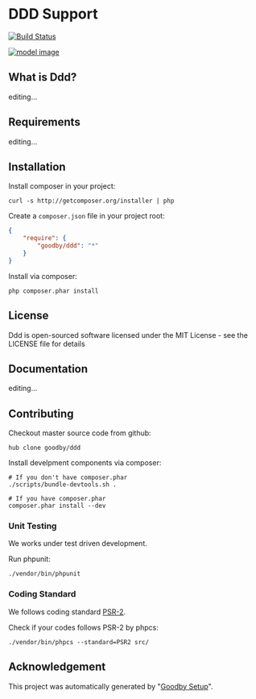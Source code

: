 # DDD Support

[![Build Status](https://secure.travis-ci.org/goodby/ddd.png?branch=master)](https://travis-ci.org/goodby/ddd)

[![model image]][model image]

## What is Ddd?

editing...

## Requirements

editing...

## Installation

Install composer in your project:

```
curl -s http://getcomposer.org/installer | php
```

Create a `composer.json` file in your project root:

```json
{
    "require": {
        "goodby/ddd": "*"
    }
}
```

Install via composer:

```
php composer.phar install
```

## License

Ddd is open-sourced software licensed under the MIT License - see the LICENSE file for details

## Documentation

editing...


## Contributing

Checkout master source code from github:

```
hub clone goodby/ddd
```

Install develpment components via composer:

```
# If you don't have composer.phar
./scripts/bundle-devtools.sh .

# If you have composer.phar
composer.phar install --dev
```

### Unit Testing

We works under test driven development.

Run phpunit:

```
./vendor/bin/phpunit
```

### Coding Standard

We follows coding standard [PSR-2][].

Check if your codes follows PSR-2 by phpcs:

```
./vendor/bin/phpcs --standard=PSR2 src/
```

## Acknowledgement

This project was automatically generated by "[Goodby Setup](http://bit.ly/byesetup)". 

[PSR-2]: https://github.com/php-fig/fig-standards/blob/master/accepted/PSR-2-coding-style-guide.md

[model image]:https://raw.github.com/goodby/ddd-support/master/docs/ddd-support.png